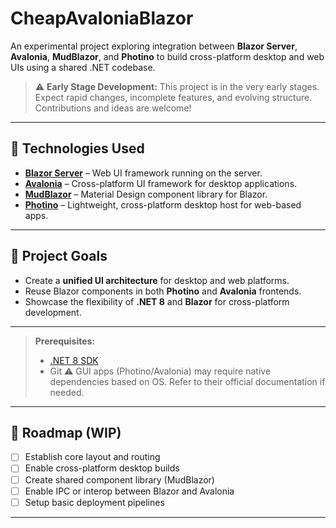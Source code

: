 # CheapAvaloniaBlazor

An experimental project exploring integration between **Blazor Server**, **Avalonia**, **MudBlazor**, and **Photino** to build cross-platform desktop and web UIs using a shared .NET codebase.

> ⚠️ **Early Stage Development:** This project is in the very early stages. Expect rapid changes, incomplete features, and evolving structure. Contributions and ideas are welcome!

---

## 🧩 Technologies Used

- **[Blazor Server](https://dotnet.microsoft.com/apps/aspnet/web-apps/blazor)** – Web UI framework running on the server.
- **[Avalonia](https://avaloniaui.net/)** – Cross-platform UI framework for desktop applications.
- **[MudBlazor](https://mudblazor.com/)** – Material Design component library for Blazor.
- **[Photino](https://www.photino.dev/)** – Lightweight, cross-platform desktop host for web-based apps.

---

## 🚧 Project Goals

- Create a **unified UI architecture** for desktop and web platforms.
- Reuse Blazor components in both **Photino** and **Avalonia** frontends.
- Showcase the flexibility of **.NET 8** and **Blazor** for cross-platform development.

---


> **Prerequisites:**
>
> - [.NET 8 SDK](https://dotnet.microsoft.com/en-us/download)
> - Git
> ⚠️ GUI apps (Photino/Avalonia) may require native dependencies based on OS. Refer to their official documentation if needed.

---

## 📌 Roadmap (WIP)

- [ ] Establish core layout and routing
- [ ] Enable cross-platform desktop builds
- [ ] Create shared component library (MudBlazor)
- [ ] Enable IPC or interop between Blazor and Avalonia
- [ ] Setup basic deployment pipelines

---
